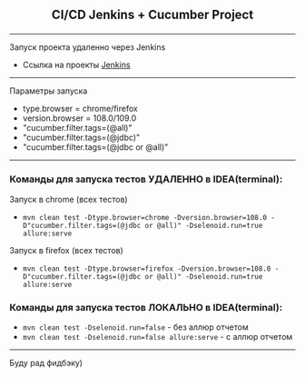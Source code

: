 ## <p align="center"> CI/CD Jenkins + Cucumber Project</p>
___
Запуск проекта удаленно через Jenkins
- Ссылка на проекты [Jenkins](http://149.154.71.152:8082/job/IBS_FullStackQA/job/2024-02/job/FazlyakhmetovDA/)
___
Параметры запуска
- type.browser = chrome/firefox 
- version.browser = 108.0/109.0
- "cucumber.filter.tags=(@all)"
- "cucumber.filter.tags=(@jdbc)"
- "cucumber.filter.tags=(@jdbc or @all)"
___

### Команды для запуска тестов УДАЛЕННО в IDEA(terminal):

Запуск в chrome (всех тестов)
- `mvn clean test -Dtype.browser=chrome -Dversion.browser=108.0 -D"cucumber.filter.tags=(@jdbc or @all)" -Dselenoid.run=true allure:serve`
  
Запуск в firefox (всех тестов)
- `mvn clean test -Dtype.browser=firefox -Dversion.browser=108.0 -D"cucumber.filter.tags=(@jdbc or @all)" -Dselenoid.run=true allure:serve`

### Команды для запуска тестов ЛОКАЛЬНО в IDEA(terminal):
- `mvn clean test -Dselenoid.run=false` - без аллюр отчетом
- `mvn clean test -Dselenoid.run=false allure:serve` - с аллюр отчетом
___

Буду рад фидбэку)
